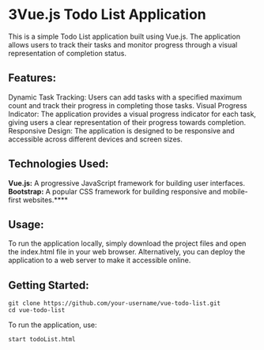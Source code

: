 # 3Vue.js Todo List Application

This is a simple Todo List application built using Vue.js. The application allows users to track their tasks and monitor progress through a visual representation of completion status.

## Features:
Dynamic Task Tracking: Users can add tasks with a specified maximum count and track their progress in completing those tasks.
Visual Progress Indicator: The application provides a visual progress indicator for each task, giving users a clear representation of their progress towards completion.
Responsive Design: The application is designed to be responsive and accessible across different devices and screen sizes.

## Technologies Used:

**Vue.js:** A progressive JavaScript framework for building user interfaces. <br>
**Bootstrap:** A popular CSS framework for building responsive and mobile-first websites.****

## Usage:
To run the application locally, simply download the project files and open the index.html file in your web browser. Alternatively, you can deploy the application to a web server to make it accessible online.

## Getting Started:
```
git clone https://github.com/your-username/vue-todo-list.git
cd vue-todo-list
```
To run the application, use:
```
start todoList.html
```
